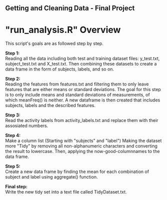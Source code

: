 ## Getting and Cleaning Data - Final Project

# "run_analysis.R" Overview

This script's goals are as followed step by step.

<b>Step 1:</b></br>
Reading all the data including both test and training dataset files: y_test.txt, subject_test.txt and X_test.txt.
Then combining these datasets to create a data frame in the form of subjects, labels, and so on.

<b>Step 2:</b></br>
Reading the features from features.txt and filtering them to only leave features that are either means or standard deviations. The goal for this step is to only include means and standard deviations of measurements, of which meanFreq() is neither. A new dataframe is then created that includes subjects, labels and the described features.

<b>Step 3:</b></br>
Read the activity labels from activity_labels.txt and replace them with their assosiated numbers.

<b>Step 4:</b></br>
Make a column list (Starting with "subjects" and "label")
Making the dataset more "Tidy" by removing all non-alphanumeric characters and converting the result to lowercase. Then, applying the now-good-columnnames to the data frame.

<b>Step 5:</b></br>
Create a new data frame by finding the mean for each combination of subject and label using aggregate() function.

<b>Final step:</b></br>
Write the new tidy set into a text file called TidyDataset.txt.
